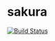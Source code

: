 sakura
======

[![Build Status](https://travis-ci.org/amowu/sakura.svg?branch=develop)](https://travis-ci.org/amowu/sakura)

